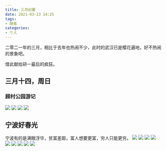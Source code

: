```yaml
---
title: 三月纪要
date: 2021-03-13 14:25
tags:
- 随笔
categories:
- 个人
---
```


二零二一年的三月，相比于去年也热闹不少，此时的武汉已是樱花遍地，好不热闹的景象吧。

借此献给研一最后的疯狂。

## 三月十四，周日
### 顾村公园游记

![](https://cdn.jsdelivr.net/gh/SunL1GHT/ImagePicGo@main/img/20210315131619.jpg)
![](https://cdn.jsdelivr.net/gh/SunL1GHT/ImagePicGo@main/img/20210315131617.jpg)
![](https://cdn.jsdelivr.net/gh/SunL1GHT/ImagePicGo@main/img/20210315131618.jpg)
![](https://cdn.jsdelivr.net/gh/SunL1GHT/ImagePicGo@main/img/20210315131616.jpg)


## 宁波好春光
宁波有的是满眼浮华，贫富差距，富人想要更富，穷人只能更穷。
![](https://cdn.jsdelivr.net/gh/SunL1GHT/ImagePicGo@main/img/20210318210213.jpg)
![](https://cdn.jsdelivr.net/gh/SunL1GHT/ImagePicGo@main/img/20210318210219.jpg)
![](https://cdn.jsdelivr.net/gh/SunL1GHT/ImagePicGo@main/img/20210318210218.jpg)
![](https://cdn.jsdelivr.net/gh/SunL1GHT/ImagePicGo@main/img/20210318210217.jpg)
![](https://cdn.jsdelivr.net/gh/SunL1GHT/ImagePicGo@main/img/20210318210215.jpg)
![](https://cdn.jsdelivr.net/gh/SunL1GHT/ImagePicGo@main/img/20210318210214.jpg)
![](https://cdn.jsdelivr.net/gh/SunL1GHT/ImagePicGo@main/img/20210318210212.jpg)
![](https://cdn.jsdelivr.net/gh/SunL1GHT/ImagePicGo@main/img/20210318210211.jpg)
![](https://cdn.jsdelivr.net/gh/SunL1GHT/ImagePicGo@main/img/20210318210210.jpg)